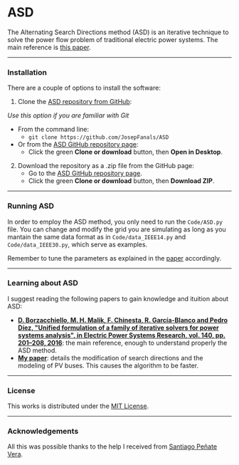 # ASD
 The Alternating Search Directions method (ASD) is an iterative technique to solve the power flow problem of traditional electric power systems. The main reference is [this paper](https://www.sciencedirect.com/science/article/abs/pii/S0378779616302292).

-----------------
### Installation

There are a couple of options to install the software:

1. Clone the [ASD repository from GitHub][1]:
   
*Use this option if you are familiar with Git*
      
   - From the command line:
        - `git clone https://github.com/JosepFanals/ASD`
   - Or from the [ASD GitHub repository page][1]:
        - Click the green **Clone or download** button, then **Open in Desktop**.

2. Download the repository as a .zip file from the GitHub page:
    - Go to the [ASD GitHub repository page][1].
    - Click the green **Clone or download** button, then **Download ZIP**.
    
---------------
### Running ASD

In order to employ the ASD method, you only need to run the ```Code/ASD.py``` file. You can change and modify the grid you are simulating as long as you mantain the same data format as in ```Code/data_IEEE14.py``` and ```Code/data_IEEE30.py```, which serve as examples.

Remember to tune the parameters as explained in the [paper](https://github.com/JosepFanals/ASD/blob/master/Escrit/bare_jrnl.pdf) accordingly.

---------------
### Learning about ASD

I suggest reading the following papers to gain knowledge and ituition about ASD:
* **[D. Borzacchiello, M. H. Malik, F. Chinesta, R. García-Blanco and Pedro Díez, "Unified formulation of a family of iterative solvers for power systems analysis", in Electric Power Systems Research, vol. 140, pp. 201–208, 2016](https://www.sciencedirect.com/science/article/abs/pii/S0378779616302292)**: the main reference, enough to understand properly the ASD method.
* **[My paper](https://github.com/JosepFanals/ASD/blob/master/Escrit/bare_jrnl.pdf)**: details the modification of search directions and the modeling of PV buses. This causes the algorithm to be faster.

------------
### License

This works is distributed under the [MIT License](https://opensource.org/licenses/MIT).

---------------------
### Acknowledgements

All this was possible thanks to the help I received from [Santiago Peñate Vera](https://github.com/SanPen).

[1]: https://github.com/JosepFanals/ASD
